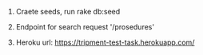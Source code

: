 1. Craete seeds, run rake db:seed

2. Endpoint for search request '/prosedures'

3. Heroku url: https://tripment-test-task.herokuapp.com/ 
